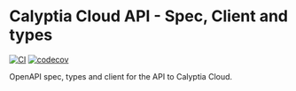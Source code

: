 # Calyptia Cloud API - Spec, Client and types

[![CI](https://github.com/calyptia/go-repo-template/actions/workflows/ci.yml/badge.svg?branch=main)](https://github.com/calyptia/go-repo-template/actions/workflows/ci.yml)
[![codecov](https://codecov.io/gh/calyptia/api/branch/main/graph/badge.svg?token=FUCFZ7JRAS)](https://codecov.io/gh/calyptia/api)

OpenAPI spec, types and client for the API to Calyptia Cloud.
